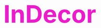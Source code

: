 <div align="center">
    <h1 style="color: #eb1ccc; font-size: 5rem; font-weight: 700">InDecor</h1>
</div>

